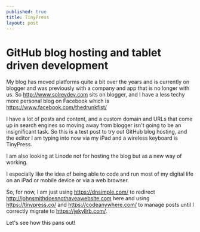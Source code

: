 ```yaml
---
published: true
title: TinyPress
layout: post
---
```

# GitHub blog hosting and tablet driven development #

My blog has moved platforms quite a bit over the years and is currently on blogger and was previously with a company and app that is no longer with us. So http://www.solrevdev.com sits on blogger, and I have a less techy more personal blog on Facebook which is https://www.facebook.com/thedrunkfist/

I have a lot of posts and content, and a custom domain and URLs that come up in search engines so moving away from blogger isn't going to be an insignificant task. So this is a test post to try out GitHub blog hosting, and the editor I am typing into now via my iPad and a wireless keyboard is TinyPress.

I am also looking at Linode not for hosting the blog but as a new way of working. 

I especially like the idea of being able to code and run most of my digital life on an iPad or mobile device or via a web browser.

So, for now, I am just using https://dnsimple.com/ to redirect http://johnsmithdoesnothaveawebsite.com here and using https://tinypress.co/ and https://codeanywhere.com/ to manage posts until I correctly migrate to https://jekyllrb.com/.

Let's see how this pans out!